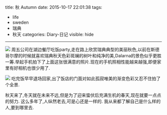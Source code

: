 title: 秋 Autumn
date: 2015-10-17 22:01:38
tags: 
- life 
- sweden 
- 瑞典
- 秋天
categories: Diary-日记
visible: hide
---

<meta name="referrer" content="no-referrer" />

![](https://ww4.sinaimg.cn/large/74505a4cjw1ex3ip9rg08j218g0xch3n.jpg)
周五公司在湖边餐厅吃饭party,走在路上欣赏瑞典典型的美丽秋色,以前在斯德哥尔摩的时候就喜欢瑞典秋天色彩斑斓的树叶和纯净的美,Dalarna的景色似乎更胜一筹.举起手机拍下了上面这张很满意的照片.现在的手机照相性能越来越强,即便家里有好相机也很少用了.

![](https://ww1.sinaimg.cn/large/74505a4cjw1ex3iot0647j218g0iv0x3.jpg)
吃完饭早早退场回家,出了饭店的门面对如此孤寂唯美的渐变色彩又忍不住拍了个全景.

秋天来了,冬天就在未来不远,但是为了迎来蛰伏后充满生机的春天,现在就要一点点的努力. 这么多年了,人纵然老去,可是心还是一样的. 我从来都了解自己是什么样的人,要到哪里去.
